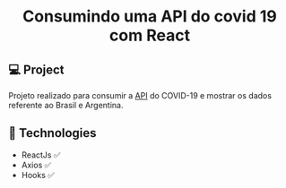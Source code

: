 <h1 align="center"> 
	 Consumindo uma API do covid 19 com React
</h1>


## 💻 Project


Projeto realizado para consumir a <a href="https://api.covid19api.com/">API</a> do COVID-19 e mostrar os dados referente ao Brasil e Argentina.



## :pushpin: Technologies

* ReactJs  :white_check_mark:
* Axios   :white_check_mark:
* Hooks :white_check_mark:





